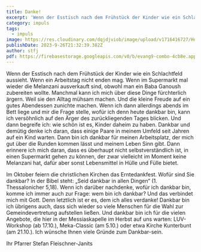 ```yaml
---
title: Danke!
excerpt: 'Wenn der Esstisch nach dem Frühstück der Kinder wie ein Schlachtfeld aussieht. Wenn ein Arbeitstag nicht enden mag. Wenn im Supermarkt mal wieder die Melanzani ausverkauft sind, obwohl man ein ...'
category: impuls
tags:
  - impuls
image: https://res.cloudinary.com/dqjdjviob/image/upload/v1716416727/Homepage/News/market-4354598_njuwg4.jpg
publishDate: 2023-9-26T21:32:39.382Z
author: stfj
pdf: https://firebasestorage.googleapis.com/v0/b/evang9-combo-4cb8e.appspot.com/o/zeitung%2FGemeindezeitung202309.pdf?alt=media&token=bc6502ba-5273-4411-addf-0a853bd4aeb2
---
```


Wenn der Esstisch nach dem Frühstück der Kinder wie ein Schlachtfeld aussieht. Wenn ein Arbeitstag nicht enden mag. Wenn im Supermarkt mal wieder die Melanzani ausverkauft sind, obwohl man ein Baba Ganoush zubereiten wollte.
Manchmal kann ich mich über diese Dinge fürchterlich ärgern. Weil sie den Alltag mühsam machen. Und die kleine Freude auf ein gutes Abendessen zunichte machen.
Wenn ich dann allerdings abends im Bett liege und mir die Frage stelle, wofür ich denn heute dankbar bin, kann ich versöhnlich auf den Ärger des zurückliegenden Tages blicken.
Und dann begreife ich: wie schön ist es, Kinder daheim zu haben. Dankbar und demütig denke ich daran, dass einige Paare in meinem Umfeld seit Jahren auf ein Kind warten. Dann bin ich dankbar für meinen Arbeitsplatz, der mich gut über die Runden kommen lässt und meinem Leben Sinn gibt. Dann erinnere ich mich daran, dass es überhaupt nicht selbstverständlich ist, in einen Supermarkt gehen zu können, der zwar vielleicht im Moment keine Melanzani hat, dafür aber sonst Lebensmittel in Hülle und Fülle bietet.

Im Oktober feiern die christlichen Kirchen das Erntedankfest.
Wofür sind Sie dankbar?
In der Bibel steht: „Seid dankbar in allen Dingen“ (1. Thessalonicher 5,18). Wenn ich darüber nachdenke, wofür ich dankbar bin, komme ich immer auch zur Frage: wem bin ich dankbar? Und das verbindet mich mit Gott. Denn letztlich ist er es, dem ich alles verdanke!
Dankbar bin ich übrigens auch, dass sich wieder so viele Menschen für die Wahl zur Gemeindevertretung aufstellen ließen. Und dankbar bin ich für die vielen Angebote, die hier in der Messiaskapelle im Herbst auf uns warten: LUV-Workshop (ab 17.10.), Meka-Classic (am 5.10.) oder etwa Kirche Kunterbunt (am 21.10.).
Ich wünsche Ihnen viele Gründe zum Dankbar-sein.

Ihr Pfarrer Stefan Fleischner-Janits
